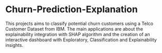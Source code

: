 # Churn-Prediction-Explanation
This projects aims to classify potential churn customers using a Telco Customer Dataset from IBM. The main applications are about the explainability integration with SHAP algorithm and the creation of an interactive dashboard with Exploratory, Classification and Explainability insights.
